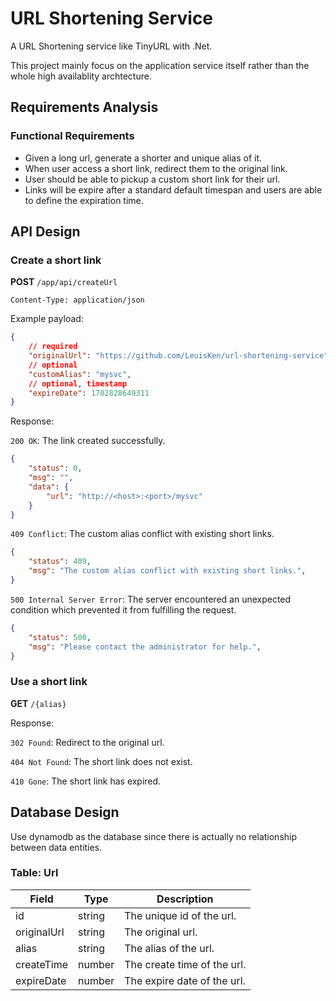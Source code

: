 # URL Shortening Service

A URL Shortening service like TinyURL with .Net.

This project mainly focus on the application service itself rather than the whole high availablity archtecture.

## Requirements Analysis

### Functional Requirements

- Given a long url, generate a shorter and unique alias of it.
- When user access a short link, redirect them to the original link.
- User should be able to pickup a custom short link for their url.
- Links will be expire after a standard default timespan and users are able to define the expiration time.

## API Design

### Create a short link

**POST** `/app/api/createUrl`

`Content-Type: application/json`

Example payload:

```json
{
    // required
    "originalUrl": "https://github.com/LeuisKen/url-shortening-service",
    // optional
    "customAlias": "mysvc",
    // optional, timestamp
    "expireDate": 1702828649311
}
```

Response:

`200 OK`: The link created successfully.

```json
{
    "status": 0,
    "msg": "",
    "data": {
        "url": "http://<host>:<port>/mysvc"
    }
}
```

`409 Conflict`: The custom alias conflict with existing short links.

```json
{
    "status": 409,
    "msg": "The custom alias conflict with existing short links.",
}
```

`500 Internal Server Error`: The server encountered an unexpected condition which prevented it from fulfilling the request.

```json
{
    "status": 500,
    "msg": "Please contact the administrator for help.",
}
```

### Use a short link

**GET** `/{alias}`

Response:

`302 Found`: Redirect to the original url.

`404 Not Found`: The short link does not exist.

`410 Gone`: The short link has expired.

## Database Design

Use dynamodb as the database since there is actually no relationship between data entities.

### Table: Url

| Field | Type | Description |
| --- | --- | --- |
| id | string | The unique id of the url. |
| originalUrl | string | The original url. |
| alias | string | The alias of the url. |
| createTime | number | The create time of the url. |
| expireDate | number | The expire date of the url. |
